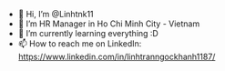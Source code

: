 - 👋 Hi, I’m @Linhtnk11
- 👀 I’m HR Manager in Ho Chi Minh City - Vietnam
- 🌱 I’m currently learning everything :D
- 📫 How to reach me on LinkedIn: https://www.linkedin.com/in/linhtranngockhanh1187/

<!---
Linhtnk11/Linhtnk11 is a ✨ special ✨ repository because its `README.md` (this file) appears on your GitHub profile.
You can click the Preview link to take a look at your changes.
--->
